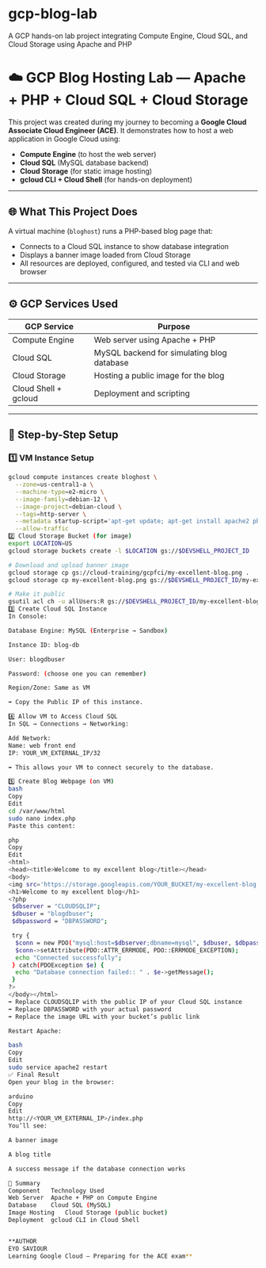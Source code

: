 # gcp-blog-lab
A GCP hands-on lab project integrating Compute Engine, Cloud SQL, and Cloud Storage using Apache and PHP
# ☁️ GCP Blog Hosting Lab — Apache + PHP + Cloud SQL + Cloud Storage

This project was created during my journey to becoming a **Google Cloud Associate Cloud Engineer (ACE)**. It demonstrates how to host a web application in Google Cloud using:

- **Compute Engine** (to host the web server)
- **Cloud SQL** (MySQL database backend)
- **Cloud Storage** (for static image hosting)
- **gcloud CLI + Cloud Shell** (for hands-on deployment)

---

## 🌐 What This Project Does

A virtual machine (`bloghost`) runs a PHP-based blog page that:
- Connects to a Cloud SQL instance to show database integration
- Displays a banner image loaded from Cloud Storage
- All resources are deployed, configured, and tested via CLI and web browser

---

## ⚙️ GCP Services Used

| GCP Service      | Purpose                                       |
|------------------|-----------------------------------------------|
| Compute Engine   | Web server using Apache + PHP                 |
| Cloud SQL        | MySQL backend for simulating blog database    |
| Cloud Storage    | Hosting a public image for the blog           |
| Cloud Shell + gcloud | Deployment and scripting                  |

---

## 🚀 Step-by-Step Setup

### 1️⃣ VM Instance Setup

```bash
gcloud compute instances create bloghost \
  --zone=us-central1-a \
  --machine-type=e2-micro \
  --image-family=debian-12 \
  --image-project=debian-cloud \
  --tags=http-server \
  --metadata startup-script='apt-get update; apt-get install apache2 php php-mysql -y; service apache2 restart' \
  --allow-traffic
2️⃣ Cloud Storage Bucket (for image)
export LOCATION=US
gcloud storage buckets create -l $LOCATION gs://$DEVSHELL_PROJECT_ID

# Download and upload banner image
gcloud storage cp gs://cloud-training/gcpfci/my-excellent-blog.png .
gcloud storage cp my-excellent-blog.png gs://$DEVSHELL_PROJECT_ID/my-excellent-blog.png

# Make it public
gsutil acl ch -u allUsers:R gs://$DEVSHELL_PROJECT_ID/my-excellent-blog.png
3️⃣ Create Cloud SQL Instance
In Console:

Database Engine: MySQL (Enterprise → Sandbox)

Instance ID: blog-db

User: blogdbuser

Password: (choose one you can remember)

Region/Zone: Same as VM

➡️ Copy the Public IP of this instance.

4️⃣ Allow VM to Access Cloud SQL
In SQL → Connections → Networking:

Add Network:
Name: web front end
IP: YOUR_VM_EXTERNAL_IP/32

➡️ This allows your VM to connect securely to the database.

5️⃣ Create Blog Webpage (on VM)
bash
Copy
Edit
cd /var/www/html
sudo nano index.php
Paste this content:

php
Copy
Edit
<html>
<head><title>Welcome to my excellent blog</title></head>
<body>
<img src='https://storage.googleapis.com/YOUR_BUCKET/my-excellent-blog.png'>
<h1>Welcome to my excellent blog</h1>
<?php
 $dbserver = "CLOUDSQLIP";
 $dbuser = "blogdbuser";
 $dbpassword = "DBPASSWORD";

 try {
  $conn = new PDO("mysql:host=$dbserver;dbname=mysql", $dbuser, $dbpassword);
  $conn->setAttribute(PDO::ATTR_ERRMODE, PDO::ERRMODE_EXCEPTION);
  echo "Connected successfully";
 } catch(PDOException $e) {
  echo "Database connection failed:: " . $e->getMessage();
 }
?>
</body></html>
➡️ Replace CLOUDSQLIP with the public IP of your Cloud SQL instance
➡️ Replace DBPASSWORD with your actual password
➡️ Replace the image URL with your bucket’s public link

Restart Apache:

bash
Copy
Edit
sudo service apache2 restart
✅ Final Result
Open your blog in the browser:

arduino
Copy
Edit
http://<YOUR_VM_EXTERNAL_IP>/index.php
You’ll see:

A banner image

A blog title

A success message if the database connection works

📌 Summary
Component	Technology Used
Web Server	Apache + PHP on Compute Engine
Database	Cloud SQL (MySQL)
Image Hosting	Cloud Storage (public bucket)
Deployment	gcloud CLI in Cloud Shell


**AUTHOR
EYO SAVIOUR
Learning Google Cloud — Preparing for the ACE exam**
